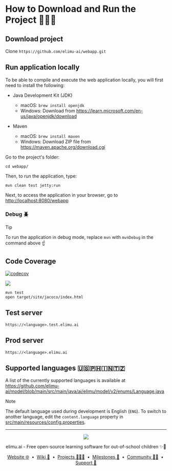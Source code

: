 # How to Download and Run the Project 👩🏽‍💻

## Download project

Clone `https://github.com/elimu-ai/webapp.git`

## Run application locally

To be able to compile and execute the web application locally, you will first need to install the following:

* Java Development Kit (JDK)

  * macOS: `brew install openjdk`
  * Windows: Download from https://learn.microsoft.com/en-us/java/openjdk/download

* Maven

  * macOS: `brew install maven`
  * Windows: Download ZIP file from https://maven.apache.org/download.cgi

Go to the project's folder:

    cd webapp/

Then, to run the application, type:
    
    mvn clean test jetty:run

Next, to access the application in your browser, go to [http://localhost:8080/webapp](http://localhost:8080/webapp)

### Debug 🪲

> [!TIP]
> To run the application in debug mode, replace `mvn` with `mvnDebug` in the command above ☝️


## Code Coverage

[![codecov](https://codecov.io/gh/elimu-ai/webapp/branch/main/graph/badge.svg?token=T1F9OTQVOH)](https://codecov.io/gh/elimu-ai/webapp)

[![](https://codecov.io/gh/elimu-ai/webapp/branch/main/graphs/tree.svg?token=T1F9OTQVOH)](https://codecov.io/gh/elimu-ai/webapp)

```
mvn test
open target/site/jacoco/index.html
```


## Test server

    https://<language>.test.elimu.ai


## Prod server

    https://<language>.elimu.ai


## Supported languages 🇺🇸🇵🇭🇮🇳🇹🇿

A list of the currently supported languages is available at https://github.com/elimu-ai/model/blob/main/src/main/java/ai/elimu/model/v2/enums/Language.java

> [!NOTE]
> The default language used during development is English (`ENG`). To switch to another language, edit the `content.language` property in [src/main/resources/config.properties](src/main/resources/config.properties).

---

<p align="center">
  <img src="https://github.com/elimu-ai/webapp/blob/main/src/main/webapp/static/img/logo-text-256x78.png" />
</p>
<p align="center">
  elimu.ai - Free open-source learning software for out-of-school children ✨🚀
</p>
<p align="center">
  <a href="https://elimu.ai">Website 🌐</a>
  &nbsp;•&nbsp;
  <a href="https://github.com/elimu-ai/wiki#readme">Wiki 📃</a>
  &nbsp;•&nbsp;
  <a href="https://github.com/orgs/elimu-ai/projects?query=is%3Aopen">Projects 👩🏽‍💻</a>
  &nbsp;•&nbsp;
  <a href="https://github.com/elimu-ai/wiki/milestones">Milestones 🎯</a>
  &nbsp;•&nbsp;
  <a href="https://github.com/elimu-ai/wiki#open-source-community">Community 👋🏽</a>
  &nbsp;•&nbsp;
  <a href="https://www.drips.network/app/drip-lists/41305178594442616889778610143373288091511468151140966646158126636698">Support 💜</a>
</p>
